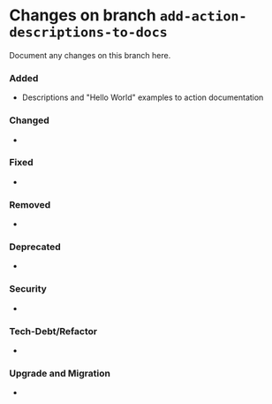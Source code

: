 # Changes on branch `add-action-descriptions-to-docs`
Document any changes on this branch here.
### Added
- Descriptions and "Hello World" examples to action documentation

### Changed
- 

### Fixed
- 

### Removed
- 

### Deprecated
- 

### Security
- 

### Tech-Debt/Refactor
- 

### Upgrade and Migration
- 
